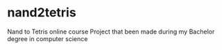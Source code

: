 # nand2tetris

Nand to Tetris online course 
Project that been made during my Bachelor degree in computer science



